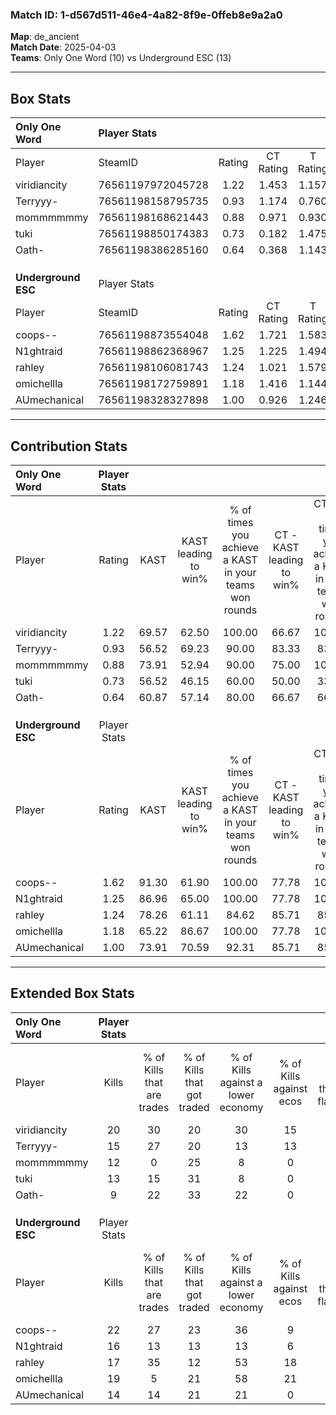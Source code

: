 ### Match ID: 1-d567d511-46e4-4a82-8f9e-0ffeb8e9a2a0  
**Map**: de_ancient  
**Match Date**: 2025-04-03  
**Teams**: Only One Word (10) vs Underground ESC (13)  

---  

## Box Stats  

| **Only One Word**   | Player Stats      |        |           |          |       |      |       |         |        |      |     |
| :- | :- | :-: | :-: | :-: | :-: | :-: | :-: | :-: | :-: | :-: | :-: |
| Player              | SteamID           | Rating | CT Rating | T Rating | KAST  | ADR  | Kills | Assists | Deaths | K/D  | HS% |
| viridiancity        | 76561197972045728 |  1.22  |   1.453   |  1.157   | 69.57 | 84.5 |  20   |    5    |   17   | 1.18 | 25  |
| Terryyy-            | 76561198158795735 |  0.93  |   1.174   |  0.760   | 56.52 | 88.1 |  15   |    6    |   18   | 0.83 | 60  |
| mommmmmmy           | 76561198168621443 |  0.88  |   0.971   |  0.930   | 73.91 | 70.3 |  12   |    5    |   18   | 0.67 | 50  |
| tuki                | 76561198850174383 |  0.73  |   0.182   |  1.475   | 56.52 | 54.7 |  13   |    2    |   18   | 0.72 | 53  |
| Oath-               | 76561198386285160 |  0.64  |   0.368   |  1.143   | 60.87 | 54.6 |   9   |    3    |   17   | 0.53 | 55  |
|                     |                   |        |           |          |       |      |       |         |        |      |     |
|                     |                   |        |           |          |       |      |       |         |        |      |     |
|                     |                   |        |           |          |       |      |       |         |        |      |     |
| **Underground ESC** | Player Stats      |        |           |          |       |      |       |         |        |      |     |
| Player              | SteamID           | Rating | CT Rating | T Rating | KAST  | ADR  | Kills | Assists | Deaths | K/D  | HS% |
| coops--             | 76561198873554048 |  1.62  |   1.721   |  1.583   | 91.30 | 91.6 |  22   |    2    |   10   | 2.20 | 63  |
| N1ghtraid           | 76561198862368967 |  1.25  |   1.225   |  1.494   | 86.96 | 74.6 |  16   |    3    |   13   | 1.23 | 25  |
| rahley              | 76561198106081743 |  1.24  |   1.021   |  1.579   | 78.26 | 87.0 |  17   |    9    |   15   | 1.13 | 58  |
| omichellla          | 76561198172759891 |  1.18  |   1.416   |  1.144   | 65.22 | 88.0 |  19   |    4    |   16   | 1.19 | 63  |
| AUmechanical        | 76561198328327898 |  1.00  |   0.926   |  1.246   | 73.91 | 62.3 |  14   |    5    |   15   | 0.93 | 64  |
---  

## Contribution Stats  

| **Only One Word**   | Player Stats |       |                      |                                                        |                           |                                                             |                          |                                                            |
| :- | :-: | :-: | :-: | :-: | :-: | :-: | :-: | :-: |
| Player              |    Rating    | KAST  | KAST leading to win% | % of times you achieve a KAST in your teams won rounds | CT - KAST leading to win% | CT - % of times you achieve a KAST in your teams won rounds | T - KAST leading to win% | T - % of times you achieve a KAST in your teams won rounds |
| viridiancity        |     1.22     | 69.57 |        62.50         |                         100.00                         |           66.67           |                           100.00                            |          57.14           |                           100.00                           |
| Terryyy-            |     0.93     | 56.52 |        69.23         |                         90.00                          |           83.33           |                            83.33                            |          57.14           |                           100.00                           |
| mommmmmmy           |     0.88     | 73.91 |        52.94         |                         90.00                          |           75.00           |                           100.00                            |          33.33           |                           75.00                            |
| tuki                |     0.73     | 56.52 |        46.15         |                         60.00                          |           50.00           |                            33.33                            |          44.44           |                           100.00                           |
| Oath-               |     0.64     | 60.87 |        57.14         |                         80.00                          |           66.67           |                            66.67                            |          50.00           |                           100.00                           |
|                     |              |       |                      |                                                        |                           |                                                             |                          |                                                            |
|                     |              |       |                      |                                                        |                           |                                                             |                          |                                                            |
|                     |              |       |                      |                                                        |                           |                                                             |                          |                                                            |
| **Underground ESC** | Player Stats |       |                      |                                                        |                           |                                                             |                          |                                                            |
| Player              |    Rating    | KAST  | KAST leading to win% | % of times you achieve a KAST in your teams won rounds | CT - KAST leading to win% | CT - % of times you achieve a KAST in your teams won rounds | T - KAST leading to win% | T - % of times you achieve a KAST in your teams won rounds |
| coops--             |     1.62     | 91.30 |        61.90         |                         100.00                         |           77.78           |                           100.00                            |          50.00           |                           100.00                           |
| N1ghtraid           |     1.25     | 86.96 |        65.00         |                         100.00                         |           77.78           |                           100.00                            |          54.55           |                           100.00                           |
| rahley              |     1.24     | 78.26 |        61.11         |                         84.62                          |           85.71           |                            85.71                            |          45.45           |                           83.33                            |
| omichellla          |     1.18     | 65.22 |        86.67         |                         100.00                         |           77.78           |                           100.00                            |          100.00          |                           100.00                           |
| AUmechanical        |     1.00     | 73.91 |        70.59         |                         92.31                          |           85.71           |                            85.71                            |          60.00           |                           100.00                           |
---  

## Extended Box Stats  

| **Only One Word**   | Player Stats |                            |                            |                                    |                         |                              |                                 |        |                             |                                     |                          |                               |                            |
| :- | :-: | :-: | :-: | :-: | :-: | :-: | :-: | :-: | :-: | :-: | :-: | :-: | :-: |
| Player              |    Kills     | % of Kills that are trades | % of Kills that got traded | % of Kills against a lower economy | % of Kills against ecos | % of Kills that are flawless | % of Kills that are close duels | Deaths | % of Deaths that get traded | % of Deaths against a lower economy | % of Deaths against ecos | % of Deaths that are flawless | % of Deaths that are close |
| viridiancity        |      20      |             30             |             20             |                 30                 |           15            |              75              |                0                |   17   |             24              |                 12                  |            0             |              59               |             6              |
| Terryyy-            |      15      |             27             |             20             |                 13                 |           13            |              73              |                7                |   18   |             11              |                 11                  |            0             |              33               |             28             |
| mommmmmmy           |      12      |             0              |             25             |                 8                  |            0            |              50              |                0                |   18   |             17              |                 11                  |            0             |              44               |             0              |
| tuki                |      13      |             15             |             31             |                 8                  |            0            |              54              |               15                |   18   |             17              |                 11                  |            0             |              78               |             0              |
| Oath-               |      9       |             22             |             33             |                 22                 |            0            |              78              |               11                |   17   |             24              |                 12                  |            0             |              59               |             0              |
|                     |              |                            |                            |                                    |                         |                              |                                 |        |                             |                                     |                          |                               |                            |
|                     |              |                            |                            |                                    |                         |                              |                                 |        |                             |                                     |                          |                               |                            |
|                     |              |                            |                            |                                    |                         |                              |                                 |        |                             |                                     |                          |                               |                            |
| **Underground ESC** | Player Stats |                            |                            |                                    |                         |                              |                                 |        |                             |                                     |                          |                               |                            |
| Player              |    Kills     | % of Kills that are trades | % of Kills that got traded | % of Kills against a lower economy | % of Kills against ecos | % of Kills that are flawless | % of Kills that are close duels | Deaths | % of Deaths that get traded | % of Deaths against a lower economy | % of Deaths against ecos | % of Deaths that are flawless | % of Deaths that are close |
| coops--             |      22      |             27             |             23             |                 36                 |            9            |              45              |                9                |   10   |             10              |                 20                  |            0             |              80               |             0              |
| N1ghtraid           |      16      |             13             |             13             |                 13                 |            6            |              44              |                6                |   13   |             38              |                 31                  |            0             |              62               |             0              |
| rahley              |      17      |             35             |             12             |                 53                 |           18            |              71              |                0                |   15   |             20              |                  7                  |            0             |              47               |             13             |
| omichellla          |      19      |             5              |             21             |                 58                 |           21            |              63              |               11                |   16   |             25              |                  6                  |            0             |              88               |             6              |
| AUmechanical        |      14      |             14             |             21             |                 21                 |            0            |              50              |                7                |   15   |             27              |                 13                  |            0             |              60               |             7              |
